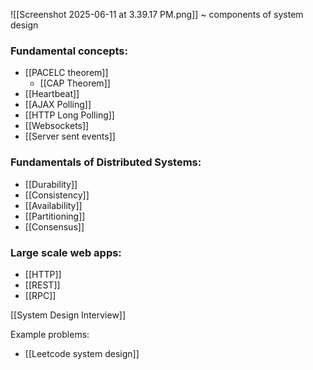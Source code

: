 ![[Screenshot 2025-06-11 at 3.39.17 PM.png]]
~ components of system design

### Fundamental concepts:
- [[PACELC theorem]]
	- [[CAP Theorem]]
- [[Heartbeat]]
- [[AJAX Polling]]
- [[HTTP Long Polling]]
- [[Websockets]]
- [[Server sent events]]

### Fundamentals of Distributed Systems:
- [[Durability]]
- [[Consistency]]
- [[Availability]]
- [[Partitioning]]
- [[Consensus]]

### Large scale web apps:
- [[HTTP]]
- [[REST]]
- [[RPC]] 

[[System Design Interview]]

Example problems:
- [[Leetcode system design]]